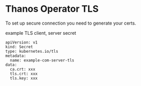 # Thanos Operator TLS

To set up secure connection you need to generate your certs.

example TLS client, server secret
```
apiVersion: v1
kind: Secret
type: kubernetes.io/tls
metadata:
  name: example-com-server-tls
data:
  ca.crt: xxx
  tls.crt: xxx
  tls.key: xxx
```